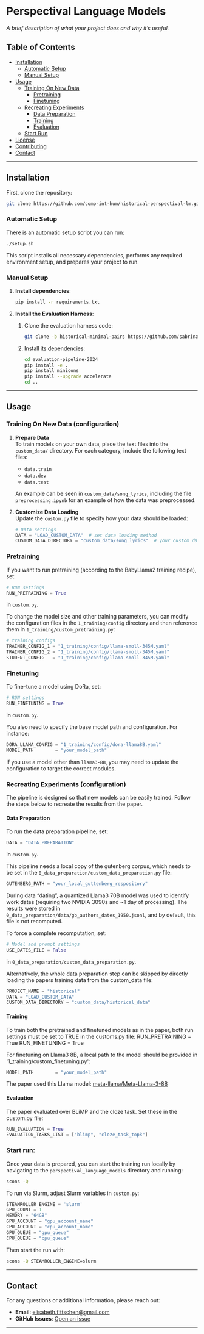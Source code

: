 # Perspectival Language Models

_A brief description of what your project does and why it’s useful._

## Table of Contents

- [Installation](#installation)
  - [Automatic Setup](#automatic-setup)
  - [Manual Setup](#manual-setup)
- [Usage](#usage)
  - [Training On New Data](#training-on-new-data)
    - [Pretraining](#pretraining)
    - [Finetuning](#finetuning)
  - [Recreating Experiments](#recreating-experiments)
    - [Data Preparation](#data-preparation)
    - [Training](#training)
    - [Evaluation](#evaluation)
  - [Start Run](#start-run)
- [License](#license)
- [Contributing](#contributing)
- [Contact](#contact)

---

## Installation

First, clone the repository:

```bash
git clone https://github.com/comp-int-hum/historical-perspectival-lm.git
```

### Automatic Setup

There is an automatic setup script you can run:

```bash
./setup.sh
```

This script installs all necessary dependencies, performs any required environment setup, and prepares your project to run.

### Manual Setup

1. **Install dependencies**:

   ```bash
   pip install -r requirements.txt
   ```

2. **Install the Evaluation Harness**:

   1. Clone the evaluation harness code:

      ```bash
      git clone -b historical-minimal-pairs https://github.com/sabrinaxinli/evaluation-pipeline-2024.git
      ```

   2. Install its dependencies:

      ```bash
      cd evaluation-pipeline-2024
      pip install -e .
      pip install minicons
      pip install --upgrade accelerate
      cd ..
      ```

---

## Usage

### Training On New Data (configuration)

1. **Prepare Data**  
   To train models on your own data, place the text files into the `custom_data/` directory. For each category, include the following text files:

   - `data.train`
   - `data.dev`
   - `data.test`

   An example can be seen in `custom_data/song_lyrics`, including the file `preprocessing.ipynb` for an example of how the data was preprocessed.

2. **Customize Data Loading**  
   Update the `custom.py` file to specify how your data should be loaded:
   ```python
   # Data settings
   DATA = "LOAD_CUSTOM_DATA"  # set data loading method
   CUSTOM_DATA_DIRECTORY = "custom_data/song_lyrics"  # your custom data directory
   ```

### Pretraining

If you want to run pretraining (according to the BabyLlama2 training recipe), set:

```python
# RUN settings
RUN_PRETRAINING = True
```

in `custom.py`.

To change the model size and other training parameters, you can modify the configuration files in the `1_training/config` directory and then reference them in `1_training/custom_pretraining.py`:

```python
# training configs
TRAINER_CONFIG_1 = "1_training/config/llama-smoll-345M.yaml"
TRAINER_CONFIG_2 = "1_training/config/llama-smoll-345M.yaml"
STUDENT_CONFIG   = "1_training/config/llama-smoll-345M.yaml"
```

### Finetuning

To fine-tune a model using DoRa, set:

```python
# RUN settings
RUN_FINETUNING = True
```

in `custom.py`.

You also need to specify the base model path and configuration. For instance:

```python
DORA_LLAMA_CONFIG = "1_training/config/dora-llama8B.yaml"
MODEL_PATH        = "your_model_path"
```

If you use a model other than `llama3-8B`, you may need to update the configuration to target the correct modules.

### Recreating Experiments (configuration)

The pipeline is designed so that new models can be easily trained. Follow the steps below to recreate the results from the paper.

#### Data Preparation

To run the data preparation pipeline, set:

```python
DATA = "DATA_PREPARATION"
```

in `custom.py`.

This pipeline needs a local copy of the gutenberg corpus, which needs to be set in the `0_data_preparation/custom_data_preparation.py` file:
```python
GUTENBERG_PATH = "your_local_guttenberg_respository"
```

During data “dating”, a quantized Llama3 70B model was used to identify work dates (requiring two NVIDIA 3090s and ~1 day of processing). The results were stored in `0_data_preparation/data/gb_authors_dates_1950.jsonl`, and by default, this file is not recomputed.

To force a complete recomputation, set:
```python
# Model and prompt settings
USE_DATES_FILE = False
```
in `0_data_preparation/custom_data_preparation.py`.


Alternatively, the whole data preparation step can be skipped by directly loading the papers training data from the custom_data file:

```python
PROJECT_NAME = "historical"
DATA = "LOAD_CUSTOM_DATA"
CUSTOM_DATA_DIRECTORY = "custom_data/historical_data"
```


#### Training

To train both the pretrained and finetuned models as in the paper, both run settings must be set to TRUE in the customs.py file:
RUN_PRETRAINING = True
RUN_FINETUNING = True

For finetuning on Llama3 8B, a local path to the model should be provided in '1_training/custom_finetuning.py':
```python
MODEL_PATH        = "your_model_path"
```
The paper used this Llama model: [meta-llama/Meta-Llama-3-8B](https://huggingface.co/meta-llama/Meta-Llama-3-8B)

#### Evaluation
The paper evaluated over BLiMP and the cloze task. Set these in the custom.py file:
```python
RUN_EVALUATION = True
EVALUATION_TASKS_LIST = ["blimp", "cloze_task_topk"]
```

### Start run:
Once your data is prepared, you can start the training run locally by navigating to the `perspectival_language_models` directory and running:

```bash
scons -Q
```

To run via Slurm, adjust Slurm variables in `custom.py`:

```python
STEAMROLLER_ENGINE = 'slurm'
GPU_COUNT = 1
MEMORY = "64GB"
GPU_ACCOUNT = "gpu_account_name"
CPU_ACCOUNT = "cpu_account_name"
GPU_QUEUE = "gpu_queue"
CPU_QUEUE = "cpu_queue"
```

Then start the run with:

```bash
scons -Q STEAMROLLER_ENGINE=slurm
```


---

## Contact

For any questions or additional information, please reach out:

- **Email**: elisabeth.fittschen@gmail.com
- **GitHub Issues**: [Open an issue](https://github.com/comp-int-hum/historical-perspectival-lm/issues)

---
